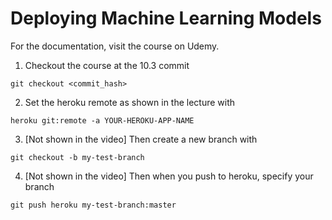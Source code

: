 # Deploying Machine Learning Models
For the documentation, visit the course on Udemy.

1) Checkout the course at the 10.3 commit

```
git checkout <commit_hash>
```

2) Set the heroku remote as shown in the lecture with 

```
heroku git:remote -a YOUR-HEROKU-APP-NAME
```

3) [Not shown in the video] Then create a new branch with 

```
git checkout -b my-test-branch
```

4) [Not shown in the video] Then when you push to heroku, specify your branch 

```
git push heroku my-test-branch:master
```